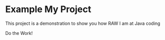 # Example My Project

This project is a demonstration to show you how RAW I am at Java coding

Do the Work!
